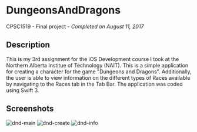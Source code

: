 # DungeonsAndDragons
CPSC1519 - Final project - *Completed on August 11, 2017*
## Description
This is my 3rd assignment for the iOS Development course I took at the Northern Alberta Institue of Technology (NAIT).
This is a simple application for creating a character for the game "Dungeons and Dragons". Additionally, the user is able
to view information on the different types of Races available by navigating to the Races tab in the Tab Bar.
The application was coded using Swift 3.
## Screenshots
![dnd-main](https://user-images.githubusercontent.com/21271240/39800423-e688e2ec-5324-11e8-847b-e7f50fabac8e.png)
![dnd-create](https://user-images.githubusercontent.com/21271240/39800434-f11d67c8-5324-11e8-98a2-1b68ade0f439.png)
![dnd-info](https://user-images.githubusercontent.com/21271240/39800448-fa13c37c-5324-11e8-8533-94b3b614942d.png)
